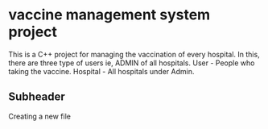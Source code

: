 # vaccine management system project

This is a C++ project for managing the vaccination of every hospital.
In this, there are three type of users ie,
ADMIN of all hospitals.
User - People who taking the vaccine.
Hospital - All hospitals under Admin.

## Subheader

Creating a new file 